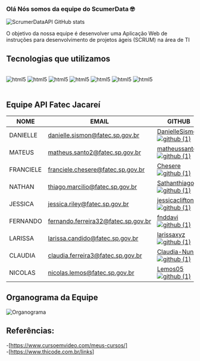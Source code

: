 ### Olá Nós somos da equipe do ScumerData 🤓
![ScrumerDataAPI GitHub stats](https://github-readme-stats.vercel.app/api?username=ScrumerDataAPI&show_icons=true&theme=dracula)

O objetivo da nossa equipe é desenvolver uma Aplicação Web de instruções para desenvolvimento de projetos ágeis (SCRUM) na área de TI

## Tecnologias que utilizamos

<div style="display: inline_block"><br>
    <img alignm alt= "html5" src="https://img.shields.io/badge/HTML5-E34F26?style=for-the-badge&logo=html5&logoColor=white"/>
    <img alignm alt= "html5" src="https://img.shields.io/badge/JavaScript-F7DF1E?style=for-the-badge&logo=javascript&logoColor=black"/>
    <img alignm alt= "html5" src="https://img.shields.io/badge/CSS3-1572B6?style=for-the-badge&logo=css3&logoColor=white"/>
    <img alignm alt= "html5" src="https://img.shields.io/badge/Markdown-000000?style=for-the-badge&logo=markdown&logoColor=white"/>
    <img alignm alt= "html5" src="https://img.shields.io/badge/Figma-F24E1E?style=for-the-badge&logo=figma&logoColor=white"/>
    <img alignm alt= "html5" src="https://img.shields.io/badge/gimp-5C5543?style=for-the-badge&logo=gimp&logoColor=white"/>
    <img alignm alt= "html5" src="https://img.shields.io/badge/GIT-E44C30?style=for-the-badge&logo=git&logoColor=white"/>
        </div><br>

## Equipe API Fatec Jacareí

NOME	|	EMAIL	|	GITHUB	|	CARGO
---	|	---	|	---	|	---
DANIELLE	|	danielle.sismon@fatec.sp.gov.br	|	[DanielleSismon![github (1)](https://user-images.githubusercontent.com/127904356/227741763-25763db0-8564-428d-a08e-2653b53a733e.png)](https://github.com/DanielleSismon)	|	PO
MATEUS	|	matheus.santo2@fatec.sp.gov.br	|	[matheussanto2![github (1)](https://user-images.githubusercontent.com/127904356/227741763-25763db0-8564-428d-a08e-2653b53a733e.png)](https://github.com/matheussanto2)	|	Master Scrum
FRANCIELE	|	franciele.chesere@fatec.sp.gov.br	|	[Chesere![github (1)](https://user-images.githubusercontent.com/127904356/227741763-25763db0-8564-428d-a08e-2653b53a733e.png)](https://github.com/ChesereF)|	Tem Dev
NATHAN	|	thiago.marcilio@fatec.sp.gov.br	|	[Sathanthiago![github (1)](https://user-images.githubusercontent.com/127904356/227741763-25763db0-8564-428d-a08e-2653b53a733e.png)](https://github.com/Sathanthiago)	|	Tem Dev
JESSICA	|	jessica.riley@fatec.sp.gov.br	|	[jessicaclifton![github (1)](https://user-images.githubusercontent.com/127904356/227741763-25763db0-8564-428d-a08e-2653b53a733e.png)](https://github.com/jessicaclifton)	|	Tem Dev
FERNANDO	|	fernando.ferreira32@fatec.sp.gov.br	|	[fnddavi![github (1)](https://user-images.githubusercontent.com/127904356/227741763-25763db0-8564-428d-a08e-2653b53a733e.png)](https://github.com/fnddavi)	|	Tem Dev
LARISSA	|	larissa.candido@fatec.sp.gov.br	|	[larissaxyz![github (1)](https://user-images.githubusercontent.com/127904356/227741763-25763db0-8564-428d-a08e-2653b53a733e.png)](https://github.com/larissaxyz)	|	Tem Dev
CLAUDIA	|	claudia.ferreira3@fatec.sp.gov.br	|	[Claudia-Nunes![github (1)](https://user-images.githubusercontent.com/127904356/227741763-25763db0-8564-428d-a08e-2653b53a733e.png)](https://github.com/Claudia-Nunes)|	Tem Dev
NICOLAS	|	nicolas.lemos@fatec.sp.gov.br	|	[Lemos05![github (1)](https://user-images.githubusercontent.com/127904356/227741763-25763db0-8564-428d-a08e-2653b53a733e.png)](https://github.com/Lemos05)	|	Tem Dev

## Organograma da Equipe

![Organograma](https://user-images.githubusercontent.com/127904356/227740777-c6355492-71a6-4e83-9ff8-4458dc27860b.png)

## Referências:

-[https://www.cursoemvideo.com/meus-cursos/]<br>
-[https://www.thicode.com.br/links]
